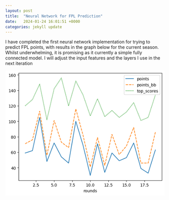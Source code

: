 ```yaml
---
layout: post
title:  "Neural Network for FPL Prediction"
date:   2024-01-24 16:01:51 +0000
categories: jekyll update
---
```

I have completed the first neural network implementation for trying to predict FPL points, with results in the graph below for the current season. 
Whilst underwhelming, it is promising as it currently a simple fully connected model. I will adjust the input features and the layers I use in the next iteration

![NN Graph](../assets/nn1.png)
